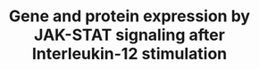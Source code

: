 ---
authors:
- ReactomeTeam
description: 'Experiments using human cord blood CD4(+) T cells show 22 protein spots
  and 20 protein spots, upregulated and downregulated proteins respectively, following
  Interleukin-12 stimulation (Rosengren et.al, 2005).  The identified upregulated
  proteins are:  BOLA2, PSME2,  MTAP, CA1,  GSTA2,  RALA,  CNN2,  CFL1,  TCP1,  HNRNPDL,  MIF,  AIP,  SOD1,
  PPIA and  PDCD4.<br>And the identified downregulated proteins are:<br>ANXA2, RPLP0,
  CAPZA1, SOD2, SNRPA1, LMNB1, LCP1, HSPA9, SERPINB2, HNRNPF, TALDO1, PAK2, TCP1,
  HNRNPA2B1, MSN, PITPNA, ARF1, SOD2, ANXA2, CDC42, RAP1B and GSTO1.  View original
  pathway at [http://www.reactome.org/PathwayBrowser/#DIAGRAM=8950505 Reactome].'
last-edited: 2021-01-25
organisms:
- Homo sapiens
redirect_from:
- /index.php/Pathway:WP4100
- /instance/WP4100
revision: null
schema-jsonld:
- '@context': https://schema.org/
  '@id': https://wikipathways.github.io/pathways/WP4100.html
  '@type': Dataset
  creator:
    '@type': Organization
    name: WikiPathways
  description: 'Experiments using human cord blood CD4(+) T cells show 22 protein
    spots and 20 protein spots, upregulated and downregulated proteins respectively,
    following Interleukin-12 stimulation (Rosengren et.al, 2005).  The identified
    upregulated proteins are:  BOLA2, PSME2,  MTAP, CA1,  GSTA2,  RALA,  CNN2,  CFL1,  TCP1,  HNRNPDL,  MIF,  AIP,  SOD1,
    PPIA and  PDCD4.<br>And the identified downregulated proteins are:<br>ANXA2, RPLP0,
    CAPZA1, SOD2, SNRPA1, LMNB1, LCP1, HSPA9, SERPINB2, HNRNPF, TALDO1, PAK2, TCP1,
    HNRNPA2B1, MSN, PITPNA, ARF1, SOD2, ANXA2, CDC42, RAP1B and GSTO1.  View original
    pathway at [http://www.reactome.org/PathwayBrowser/#DIAGRAM=8950505 Reactome].'
  keywords:
  - AIP
  - AIP gene
  - ANXA2
  - ANXA2 gene
  - ARF1
  - ARF1 gene
  - BOLA2
  - BOLA2 gene
  - CA1
  - CA1 gene
  - CAPZA1
  - CAPZA1 gene
  - CDC42
  - CDC42 gene
  - CFL1
  - CFL1 gene
  - CNN2
  - CNN2 gene
  - GGC-RALA
  - GSTA2
  - GSTA2 gene
  - GSTO1
  - GSTO1 gene
  - HNRNPA2B1
  - HNRNPA2B1 gene
  - HNRNPDL
  - HNRNPDL gene
  - HNRNPF
  - HNRNPF gene
  - HSP9 gene
  - HSPA9
  - IFNG
  - IFNG gene
  - IL10
  - IL10 gene
  - LCP1
  - LCP1 gene
  - LMNB1
  - LMNB1 gene
  - MIF
  - MIF gene
  - MSN
  - MSN gene
  - MTAP
  - MTAP gene
  - PAK2
  - PAK2 gene
  - PDCD4
  - PDCD4 gene
  - PITPNA
  - PITPNA gene
  - PPIA
  - PPIA gene
  - PSME2
  - PSME2 gene
  - RALA gene
  - RAP1B
  - RAPB1 gene
  - RPLP0
  - RPLP0 gene
  - SERPINB2
  - SERPINB2 gene
  - SNRPA1
  - SNRPA1 gene
  - SOD1
  - SOD1 gene
  - SOD2
  - SOD2 gene
  - TALDO1
  - TALDO1 gene
  - TCP1
  - TCP1 gene
  - Y963-STAT4 dimer
  - 'p-Y693-STAT4 '
  license: CC0
  name: Gene and protein expression by JAK-STAT signaling after Interleukin-12 stimulation
seo: CreativeWork
title: Gene and protein expression by JAK-STAT signaling after Interleukin-12 stimulation
wpid: WP4100
---